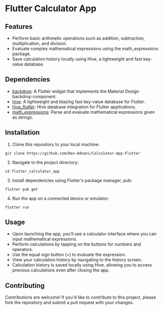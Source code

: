 # Flutter Calculator App

## Features

- Perform basic arithmetic operations such as addition, subtraction, multiplication, and division.
- Evaluate complex mathematical expressions using the math_expressions package.
- Save calculation history locally using Hive, a lightweight and fast key-value database.

## Dependencies

- [backdrop](https://pub.dev/packages/backdrop): A Flutter widget that implements the Material Design backdrop component.
- [hive](https://pub.dev/packages/hive): A lightweight and blazing fast key-value database for Flutter.
- [hive_flutter](https://pub.dev/packages/hive_flutter): Hive database integration for Flutter applications.
- [math_expressions](https://pub.dev/packages/math_expressions): Parse and evaluate mathematical expressions given as strings.

## Installation

1. Clone this repository to your local machine:

```git clone https://github.com/Dev-Adnani/Calculator-App-Flutter```

2. Navigate to the project directory:

```cd flutter_calculator_app```

3. Install dependencies using Flutter's package manager, pub:

``` flutter pub get ```

4. Run the app on a connected device or emulator:

```flutter run```

## Usage

- Upon launching the app, you'll see a calculator interface where you can input mathematical expressions.
- Perform calculations by tapping on the buttons for numbers and operators.
- Use the equal sign button (=) to evaluate the expression.
- View your calculation history by navigating to the history screen.
- Calculation history is saved locally using Hive, allowing you to access previous calculations even after closing the app.

## Contributing

Contributions are welcome! If you'd like to contribute to this project, please fork the repository and submit a pull request with your changes.
